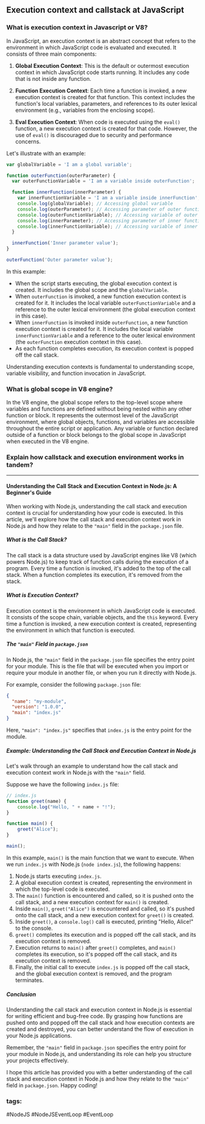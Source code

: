## Execution context and callstack at JavaScript

### What is execution context in Javascript or V8?

In JavaScript, an execution context is an abstract concept that refers to the environment in which JavaScript code is evaluated and executed. It consists of three main components:

1. **Global Execution Context**: This is the default or outermost execution context in which JavaScript code starts running. It includes any code that is not inside any function.

2. **Function Execution Context**: Each time a function is invoked, a new execution context is created for that function. This context includes the function's local variables, parameters, and references to its outer lexical environment (e.g., variables from the enclosing scope).

3. **Eval Execution Context**: When code is executed using the `eval()` function, a new execution context is created for that code. However, the use of `eval()` is discouraged due to security and performance concerns.

Let's illustrate with an example:

```javascript
var globalVariable = 'I am a global variable';

function outerFunction(outerParameter) {
  var outerFunctionVariable = 'I am a variable inside outerFunction';

  function innerFunction(innerParameter) {
    var innerFunctionVariable = 'I am a variable inside innerFunction';
    console.log(globalVariable); // Accessing global variable
    console.log(outerParameter); // Accessing parameter of outer function
    console.log(outerFunctionVariable); // Accessing variable of outer function
    console.log(innerParameter); // Accessing parameter of inner function
    console.log(innerFunctionVariable); // Accessing variable of inner function
  }

  innerFunction('Inner parameter value');
}

outerFunction('Outer parameter value');
```

In this example:

- When the script starts executing, the global execution context is created. It includes the global scope and the `globalVariable`.
- When `outerFunction` is invoked, a new function execution context is created for it. It includes the local variable `outerFunctionVariable` and a reference to the outer lexical environment (the global execution context in this case).
- When `innerFunction` is invoked inside `outerFunction`, a new function execution context is created for it. It includes the local variable `innerFunctionVariable` and a reference to the outer lexical environment (the `outerFunction` execution context in this case).
- As each function completes execution, its execution context is popped off the call stack.

Understanding execution contexts is fundamental to understanding scope, variable visibility, and function invocation in JavaScript.

### What is global scope in V8 engine? 

In the V8 engine, the global scope refers to the top-level scope where variables and functions are defined without being nested within any other function or block. It represents the outermost level of the JavaScript environment, where global objects, functions, and variables are accessible throughout the entire script or application. Any variable or function declared outside of a function or block belongs to the global scope in JavaScript when executed in the V8 engine.

### Explain how callstack and execution environment  works in tandem? 

---

#### Understanding the Call Stack and Execution Context in Node.js: A Beginner's Guide

When working with Node.js, understanding the call stack and execution context is crucial for understanding how your code is executed. In this article, we'll explore how the call stack and execution context work in Node.js and how they relate to the `"main"` field in the `package.json` file.

##### What is the Call Stack?

The call stack is a data structure used by JavaScript engines like V8 (which powers Node.js) to keep track of function calls during the execution of a program. Every time a function is invoked, it's added to the top of the call stack. When a function completes its execution, it's removed from the stack.

##### What is Execution Context?

Execution context is the environment in which JavaScript code is executed. It consists of the scope chain, variable objects, and the `this` keyword. Every time a function is invoked, a new execution context is created, representing the environment in which that function is executed.

##### The `"main"` Field in `package.json`

In Node.js, the `"main"` field in the `package.json` file specifies the entry point for your module. This is the file that will be executed when you import or require your module in another file, or when you run it directly with Node.js.

For example, consider the following `package.json` file:

```json
{
  "name": "my-module",
  "version": "1.0.0",
  "main": "index.js"
}
```

Here, `"main": "index.js"` specifies that `index.js` is the entry point for the module.

##### Example: Understanding the Call Stack and Execution Context in Node.js

Let's walk through an example to understand how the call stack and execution context work in Node.js with the `"main"` field.

Suppose we have the following `index.js` file:

```javascript
// index.js
function greet(name) {
    console.log("Hello, " + name + "!");
}

function main() {
    greet("Alice");
}

main();
```

In this example, `main()` is the main function that we want to execute. When we run `index.js` with Node.js (`node index.js`), the following happens:

1. Node.js starts executing `index.js`.
2. A global execution context is created, representing the environment in which the top-level code is executed.
3. The `main()` function is encountered and called, so it is pushed onto the call stack, and a new execution context for `main()` is created.
4. Inside `main()`, `greet("Alice")` is encountered and called, so it's pushed onto the call stack, and a new execution context for `greet()` is created.
5. Inside `greet()`, a `console.log()` call is executed, printing "Hello, Alice!" to the console.
6. `greet()` completes its execution and is popped off the call stack, and its execution context is removed.
7. Execution returns to `main()` after `greet()` completes, and `main()` completes its execution, so it's popped off the call stack, and its execution context is removed.
8. Finally, the initial call to execute `index.js` is popped off the call stack, and the global execution context is removed, and the program terminates.

##### Conclusion

Understanding the call stack and execution context in Node.js is essential for writing efficient and bug-free code. By grasping how functions are pushed onto and popped off the call stack and how execution contexts are created and destroyed, you can better understand the flow of execution in your Node.js applications.

Remember, the `"main"` field in `package.json` specifies the entry point for your module in Node.js, and understanding its role can help you structure your projects effectively.

I hope this article has provided you with a better understanding of the call stack and execution context in Node.js and how they relate to the `"main"` field in `package.json`. Happy coding!

### tags:
#NodeJS
#NodeJSEventLoop
#EventLoop